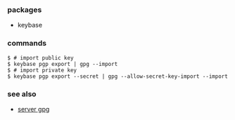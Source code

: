 ### packages

  - keybase

### commands

    $ # import public key
    $ keybase pgp export | gpg --import
    $ # import private key
    $ keybase pgp export --secret | gpg --allow-secret-key-import --import

### see also
  - [server gpg](https://github.com/sentriz/dotfiles/blob/master/system/server/gpg.md)
